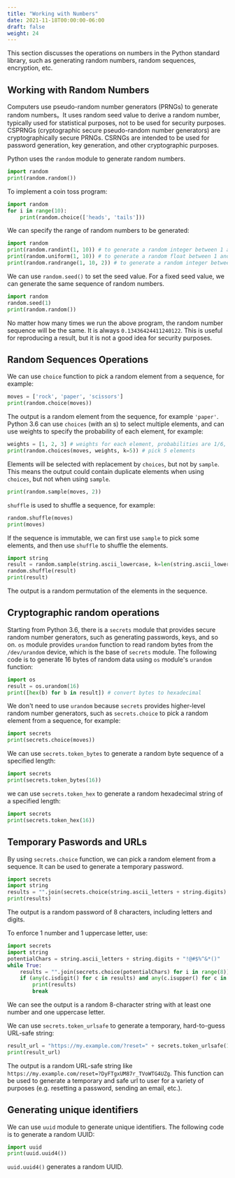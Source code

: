 ```yaml
---
title: "Working with Numbers"
date: 2021-11-18T00:00:00-06:00
draft: false
weight: 24
---
```


This section discusses the operations on numbers in the Python standard library, such as generating random numbers, random sequences, encryption, etc.

## Working with Random Numbers

Computers use pseudo-random number generators (PRNGs) to generate random numbers。It uses random seed value to derive a random number, typically used for statistical purposes, not to be used for security purposes. CSPRNGs (cryptographic secure pseudo-random number generators) are cryptographically secure PRNGs. CSRNGs are intended to be used for password generation, key generation, and other cryptographic purposes.

Python uses the `random` module to generate random numbers.

```python
import random
print(random.random())
```

To implement a coin toss program:

```python
import random
for i in range(10):
    print(random.choice(['heads', 'tails']))
```

We can specify the range of random numbers to be generated:

```python
import random
print(random.randint(1, 10)) # to generate a random integer between 1 and 10
print(random.uniform(1, 10)) # to generate a random float between 1 and 10
print(random.randrange(1, 10, 2)) # to generate a random integer between 1 and 10, but skipping even numbers
```

We can use `random.seed()` to set the seed value. For a fixed seed value, we can generate the same sequence of random numbers.

```python
import random
random.seed(1)
print(random.random())
```

No matter how many times we run the above program, the random number sequence will be the same. It is always `0.13436424411240122`. This is useful for reproducing a result, but it is not a good idea for security purposes.

## Random Sequences Operations

 We can use `choice` function to pick a random element from a sequence, for example:

```python
moves = ['rock', 'paper', 'scissors']
print(random.choice(moves))
```

The output is a random element from the sequence, for example `'paper'`. Python 3.6 can use `choices` (with an s) to select multiple elements, and can use weights to specify the probability of each element, for example:

```python
weights = [1, 2, 3] # weights for each element, probabilities are 1/6, 2/6, 3/6
print(random.choices(moves, weights, k=5)) # pick 5 elements
```

Elements will be selected with replacement by `choices`, but not by `sample`. This means the output could contain duplicate elements when using `choices`, but not when using `sample`.

```python
print(random.sample(moves, 2))
```

`shuffle` is used to shuffle a sequence, for example:

```python
random.shuffle(moves)
print(moves)
```

If the sequence is immutable, we can first use `sample` to pick some elements, and then use `shuffle` to shuffle the elements.

```python
import string
result = random.sample(string.ascii_lowercase, k=len(string.ascii_lowercase))
random.shuffle(result)
print(result)
```

The output is a random permutation of the elements in the sequence.

## Cryptographic random operations

Starting from Python 3.6, there is a `secrets` module that provides secure random number generators, such as generating passwords, keys, and so on. `os` module provides `urandom` function to read random bytes from the `/dev/urandom` device, which is the base of `secrets` module. The following code is to generate 16 bytes of random data using `os` module's `urandom` function:

```python
import os
result = os.urandom(16)
print([hex(b) for b in result]) # convert bytes to hexadecimal
```

We don't need to use `urandom` because `secrets` provides higher-level random number generators, such as `secrets.choice` to pick a random element from a sequence, for example:

```python
import secrets
print(secrets.choice(moves))
```

We can use `secrets.token_bytes` to generate a random byte sequence of a specified length:

```python
import secrets
print(secrets.token_bytes(16))
```

we can use `secrets.token_hex` to generate a random hexadecimal string of a specified length:

```python
import secrets
print(secrets.token_hex(16))
```

## Temporary Paswords and URLs

By using `secrets.choice` function, we can pick a random element from a sequence. It can be used to generate a temporary password.

```python
import secrets
import string
results = "".join(secrets.choice(string.ascii_letters + string.digits) for i in range(8)) # generate a random password of 8 characters, including letters and digits
print(results)
```

The output is a random password of 8 characters, including letters and digits.

To enforce 1 number and 1 uppercase letter, use:

```python
import secrets
import string
potentialChars = string.ascii_letters + string.digits + "!@#$%^&*()"
while True:
    results = "".join(secrets.choice(potentialChars) for i in range(8))
    if (any(c.isdigit() for c in results) and any(c.isupper() for c in results)):
        print(results)
        break
```

We can see the output is a random 8-character string with at least one number and one uppercase letter.

We can use `secrets.token_urlsafe` to generate a temporary, hard-to-guess URL-safe string:

```python
result_url = "https://my.example.com/?reset=" + secrets.token_urlsafe(16)
print(result_url)
```

The output is a random URL-safe string like `https://my.example.com/reset=?DyFTgxUM87r_TVoWTG4UZg`. This function can be used to generate a temporary and safe url to user for a variety of purposes (e.g. resetting a password, sending an email, etc.).

## Generating unique identifiers

We can use `uuid` module to generate unique identifiers. The following code is to generate a random UUID:

```python
import uuid
print(uuid.uuid4())
```

`uuid.uuid4()` generates a random UUID.